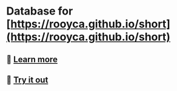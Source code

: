 # Database for [https://rooyca.github.io/short](https://rooyca.github.io/short)

## 📖 [Learn more](https://github.com/rooyca/short)
## 🧪 [Try it out](https://yoo.lat/ghus)
